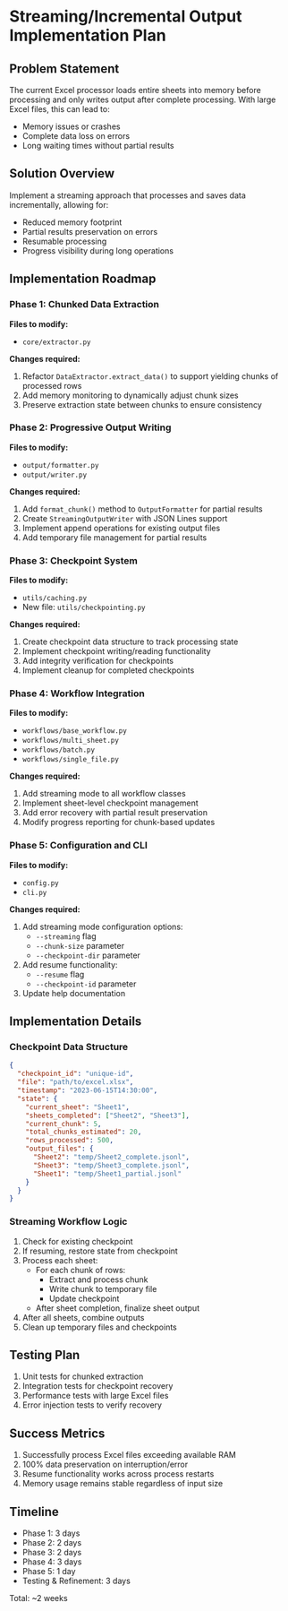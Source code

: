 # Streaming/Incremental Output Implementation Plan

## Problem Statement
The current Excel processor loads entire sheets into memory before processing and only writes output after complete processing. With large Excel files, this can lead to:
- Memory issues or crashes
- Complete data loss on errors
- Long waiting times without partial results

## Solution Overview
Implement a streaming approach that processes and saves data incrementally, allowing for:
- Reduced memory footprint
- Partial results preservation on errors
- Resumable processing
- Progress visibility during long operations

## Implementation Roadmap

### Phase 1: Chunked Data Extraction
**Files to modify:**
- `core/extractor.py`

**Changes required:**
1. Refactor `DataExtractor.extract_data()` to support yielding chunks of processed rows
2. Add memory monitoring to dynamically adjust chunk sizes
3. Preserve extraction state between chunks to ensure consistency

### Phase 2: Progressive Output Writing
**Files to modify:**
- `output/formatter.py`
- `output/writer.py`

**Changes required:**
1. Add `format_chunk()` method to `OutputFormatter` for partial results
2. Create `StreamingOutputWriter` with JSON Lines support
3. Implement append operations for existing output files
4. Add temporary file management for partial results

### Phase 3: Checkpoint System
**Files to modify:**
- `utils/caching.py`
- New file: `utils/checkpointing.py`

**Changes required:**
1. Create checkpoint data structure to track processing state
2. Implement checkpoint writing/reading functionality
3. Add integrity verification for checkpoints
4. Implement cleanup for completed checkpoints

### Phase 4: Workflow Integration
**Files to modify:**
- `workflows/base_workflow.py`
- `workflows/multi_sheet.py`
- `workflows/batch.py`
- `workflows/single_file.py`

**Changes required:**
1. Add streaming mode to all workflow classes
2. Implement sheet-level checkpoint management
3. Add error recovery with partial result preservation
4. Modify progress reporting for chunk-based updates

### Phase 5: Configuration and CLI
**Files to modify:**
- `config.py`
- `cli.py`

**Changes required:**
1. Add streaming mode configuration options:
   - `--streaming` flag
   - `--chunk-size` parameter
   - `--checkpoint-dir` parameter
2. Add resume functionality:
   - `--resume` flag
   - `--checkpoint-id` parameter
3. Update help documentation

## Implementation Details

### Checkpoint Data Structure
```json
{
  "checkpoint_id": "unique-id",
  "file": "path/to/excel.xlsx",
  "timestamp": "2023-06-15T14:30:00",
  "state": {
    "current_sheet": "Sheet1",
    "sheets_completed": ["Sheet2", "Sheet3"],
    "current_chunk": 5,
    "total_chunks_estimated": 20,
    "rows_processed": 500,
    "output_files": {
      "Sheet2": "temp/Sheet2_complete.jsonl",
      "Sheet3": "temp/Sheet3_complete.jsonl",
      "Sheet1": "temp/Sheet1_partial.jsonl"
    }
  }
}
```

### Streaming Workflow Logic
1. Check for existing checkpoint
2. If resuming, restore state from checkpoint
3. Process each sheet:
   - For each chunk of rows:
     - Extract and process chunk
     - Write chunk to temporary file
     - Update checkpoint
   - After sheet completion, finalize sheet output
4. After all sheets, combine outputs
5. Clean up temporary files and checkpoints

## Testing Plan
1. Unit tests for chunked extraction
2. Integration tests for checkpoint recovery
3. Performance tests with large Excel files
4. Error injection tests to verify recovery

## Success Metrics
1. Successfully process Excel files exceeding available RAM
2. 100% data preservation on interruption/error
3. Resume functionality works across process restarts
4. Memory usage remains stable regardless of input size

## Timeline
- Phase 1: 3 days
- Phase 2: 2 days
- Phase 3: 2 days
- Phase 4: 3 days
- Phase 5: 1 day
- Testing & Refinement: 3 days

Total: ~2 weeks
